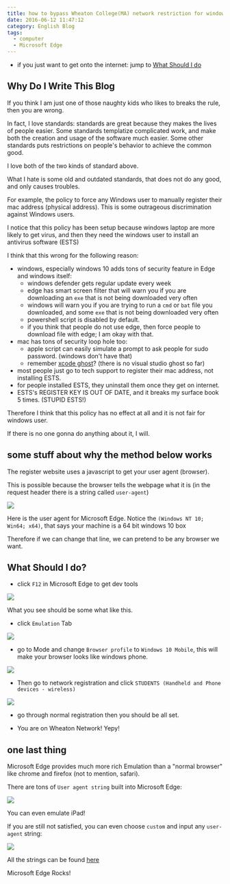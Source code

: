 ```yaml
---
title: how to bypass Wheaton College(MA) network restriction for windows
date: 2016-06-12 11:47:12
category: English Blog
tags:
  - computer
  - Microsoft Edge
---
```


* if you just want to get onto the internet: jump to [What Should I do](#do)

## Why Do I Write This Blog

If you think I am just one of those naughty kids who likes to breaks the rule,
then you are wrong.

In fact, I love standards:
standards are great because they makes the lives of people easier.
Some standards templatize complicated work,
and make both the creation and usage of the software much easier.
Some other standards puts restrictions on people's behavior 
to achieve the common good.

I love both of the two kinds of standard above.

What I hate is some old and outdated standards,
that does not do any good, and only causes troubles.

For example, the policy to force any Windows user to manually register their mac address (physical address).
This is some outrageous discrimination against Windows users.

I notice that this policy has been setup because windows laptop are more likely to get virus,
and then they need the windows user to install an antivirus software (ESTS)

I think that this wrong for the following reason:

  - windows, especially windows 10 adds tons of security feature in Edge and windows itself:
    - windows defender gets regular update every week
    - edge has smart screen filter that will warn you if you are downloading an `exe` that is not being downloaded very often
    - windows will warn you if you are trying to run a `cmd` or `bat` file you downloaded, and some `exe` that is not being downloaded very often
    - powershell script is disabled by default.
    - if you think that people do not use edge, then force people to download file with edge; I am okay with that.
  - mac has tons of security loop hole too:
    - apple script can easily simulate a prompt to ask people for sudo password. (windows don't have that)
    - remember [xcode ghost](https://en.wikipedia.org/wiki/XcodeGhost)? (there is no visual studio ghost so far)
  - most people just go to tech support to register their mac address, not installing ESTS.
  - for people installed ESTS, they uninstall them once they get on internet.
  - ESTS's REGISTER KEY IS OUT OF DATE, and it breaks my surface book 5 times. (STUPID ESTS!)

Therefore I think that this policy has no effect at all and it is not fair for windows user. 

If there is no one gonna do anything about it, I will.


## some stuff about why the method below works

The register website uses a javascript to get your user agent (browser). 

This is possible because the browser tells the webpage what it is (in the request header there is a string called `user-agent`)

![](/images/bypass_wheaton/user-agent.PNG)

Here is the user agent for Microsoft Edge. Notice the `(Windows NT 10; Win64; x64)`, that says your machine is a 64 bit windows 10 box

Therefore if we can change that line, we can pretend to be any browser we want.


## <a name=do> What Should I do? </a>

* click `F12` in Microsoft Edge to get dev tools

![](/images/bypass_wheaton/dev-tool.PNG)

What you see should be some what like this.

* click `Emulation` Tab

![](/images/bypass_wheaton/Emulation.PNG)

* go to Mode and change `Browser profile` to `Windows 10 Mobile`, this will make your browser looks like windows phone.

![](/images/bypass_wheaton/change_mode.PNG)

* Then go to network registration and click `STUDENTS (Handheld and Phone devices - wireless)`

![](/images/bypass_wheaton/registration.PNG)

* go through normal registration then you should be all set.

* You are on Wheaton Network! Yepy!

## one last thing

Microsoft Edge provides much more rich Emulation than a "normal browser" like chrome and firefox (not to mention, safari).

There are tons of `User agent string` built into Microsoft Edge:

![](/images/bypass_wheaton/Emulation-options.PNG)

You can even emulate iPad!

If you are still not satisfied, you can even choose `custom` and input any `user-agent` string:

![](/images/bypass_wheaton/costum_user_agent.PNG)

All the strings can be found [here](http://www.useragentstring.com/pages/useragentstring.php)

Microsoft Edge Rocks!
